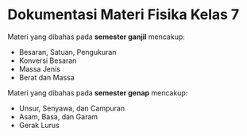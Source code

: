 # Dokumentasi Materi Fisika Kelas 7
Materi yang dibahas pada **semester ganjil** mencakup:
- Besaran, Satuan, Pengukuran
- Konversi Besaran
- Massa Jenis
- Berat dan Massa

Materi yang dibahas pada **semester genap** mencakup:
- Unsur, Senyawa, dan Campuran
- Asam, Basa, dan Garam
- Gerak Lurus